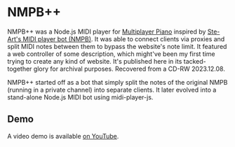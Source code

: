 # NMPB++
NMPB++ was a Node.js MIDI player for [Multiplayer Piano](https://multiplayerpiano.net) inspired by [Ste-Art's MIDI player bot (NMPB)](https://nmpb-blog.blogspot.com/).
It was able to connect clients via proxies and split MIDI notes between them to bypass the website's note limit. 
It featured a web controller of some description, which might've been my first time trying to create any kind of website.
It's published here in its tacked-together glory for archival purposes. Recovered from a CD-RW 2023.12.08.

NMPB++ started off as a bot that simply split the notes of the original NMPB (running in a private channel) into separate clients. It later evolved into a stand-alone Node.js MIDI bot using midi-player-js.

## Demo
A video demo is available [on YouTube](https://www.youtube.com/watch?v=jeuck5rjDlo).
